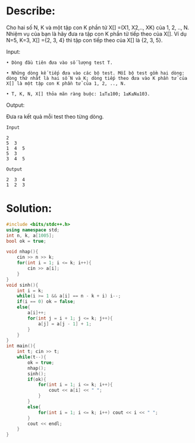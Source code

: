 # Describe:

Cho hai số N, K và một tập con K phần tử X[] =(X1, X2,.., XK) của 1, 2, .., N. Nhiệm vụ của bạn là hãy đưa ra tập con K phần tử tiếp theo của X[]. Ví dụ N=5, K=3, X[] ={2, 3, 4} thì tập con tiếp theo của X[] là {2, 3, 5}.


Input:


    • Dòng đầu tiên đưa vào số lượng test T.

    • Những dòng kế tiếp đưa vào các bộ test. Mỗi bộ test gồm hai dòng: dòng thứ nhất là hai số N và K; dòng tiếp theo đưa vào K phần tử của X[] là một tập con K phần tử của 1, 2, .., N.

    • T, K, N, X[] thỏa mãn ràng buộc: 1≤T≤100; 1≤K≤N≤103.

Output:

Đưa ra kết quả mỗi test theo từng dòng.

```text
Input

2
5  3
1  4  5
5  3
3  4  5
```

```text
Output

2  3  4
1  2  3
```

# Solution:


```C++
#include <bits/stdc++.h>
using namespace std;
int n, k, a[1005];
bool ok = true;

void nhap(){
    cin >> n >> k;
    for(int i = 1; i <= k; i++){
        cin >> a[i];
    }
}
void sinh(){
    int i = k;
    while(i >= 1 && a[i] == n - k + i) i--;
    if(i == 0) ok = false;
    else{
        a[i]++;
        for(int j = i + 1; j <= k; j++){
            a[j] = a[j - 1] + 1;
        }
    }
}
int main(){
    int t; cin >> t;
    while(t--){
        ok = true;
        nhap();
        sinh();
        if(ok){
            for(int i = 1; i <= k; i++){
                cout << a[i] << " ";
            }
        }
        else{
            for(int i = 1; i <= k; i++) cout << i << " ";
        }
        cout << endl;
    }
}
```